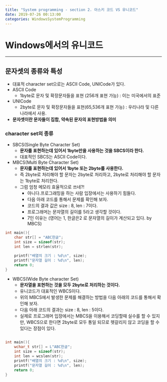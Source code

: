 ```yaml
---
title: "System programming - section 2. 아스키 코드 VS 유니코드"
date: 2019-07-26 00:13:00
categories: WindowsSystemProgramming
---
```

# Windows에서의 유니코드
---
## 문자셋의 종류와 특성
- 대표적 character set으로는 ASCII Code, UNICode가 있다.
- ASCII Code
    -  1byte로 문자 및 확장문자들을 표현 (256개 표현 가능) :  이는 미국에서의 표준
- UNICode
    - 2byte로 문자 및 확장문자들을 표현(65,536개 표현 가능) : 우리나라 및 다른 나라에서 사용.
- **문자셋이란 문자들이 집합, 약속된 문자의 표현방법을 의미**
### character set의 종류
- SBCS(Single Byte Character Set)
    - **문자를 표현하는데 있어서 1byte만을 사용하는 것을 SBCS이라 한다.**
    - 대표적인 SBCS는 ASCII Code이다.
- MBCS(Multi Byte Character Set)
    - **문자를 표현하는데 있어서 1byte 또는 2byte를 사용한다.**
    - 즉 2byte로 처리해야 할 문자는 2byte로 처리하고, 2byte로 처리해야 할 문자는 1byte로 처리한다.
    - 그럼 엄청 메모리 효율적으로 쓰네?!
        - 아니다.프로그래밍을 하는 사람 입장에서는 사용하기 힘들다.
        - 다음 아래 코드를 통해서 문제를 확인해 보자.
        - 코드의 결과 값은 size : 8, len : 7이다.
        - 프로그래머는 문자열의 길이를 5라고 생각할 것이다.
        - 7인 이유는 (영어는 1, 한글은2 로 문자열의 길이가 계산되고 있다. by MBCS)
```c++
int main(){
	char str[] = "ABC한글";
	int size = sizeof(str);
	int len = strlen(str);

	printf("배열의 크기 : %d\n", size);
	printf("문자열 길이 : %d\n", len);
	return 0;
}
```

- WBCS(Wide Byte character Set)
    - **문자열을 표현하는 것을 모두 2byte로 처리하는 것이다.**
    - 유니코드가 대표적인 WBCS이다.
    - 위의 MBCS에서 발생한 문제를 해결하는 방법을 다음 아래의 코드를 통해서 확인해 보자.
    - 다음 아래 코드의 결과는 size : 8, len : 5이다.
    - 실제로 프로그래머 입장에서는 MBCS을 이용해서 코딩할때 실수를 할 수 있지만, WBCS으로 한다면 2byte로 모두 통일 되므로 헷갈리지 않고 코딩을 할 수 있다는 장점이 있다.

```c++

int main(){
	wchar_t str[] = L"ABC한글";
	int size = sizeof(str);
	int len = wcslen(str);
	printf("배열의 크기 : %d\n", size);
	printf("문자열 길이 : %d\n", len);
	return 0;
}
```
